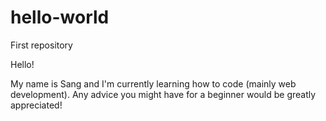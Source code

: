 # hello-world
First repository 

Hello! 

My name is Sang and I'm currently learning how to code (mainly web development). Any advice you might have for a beginner would be greatly appreciated! 

